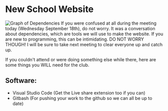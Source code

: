 # New School Website
![Graph of Dependencies](https://i.imgur.com/ptNXrkC.png)
If you were confused at all during the meeting today (Wednesday September 18th), do not worry. It was a conversation about dependencies, which are tools we will use to make the website. If you are new to programming, this can be intimidating. DO NOT WORRY THOUGH! I will be sure to take next meeting to clear everyone up and catch up.

If you couldn't attend or were doing something else while there, here are some things you WILL need for the club.

Software:
-----------------------------
- Visual Studio Code (Get the Live share extension too if you can)
- Gitbash (For pushing your work to the github so we can all be up to date)
